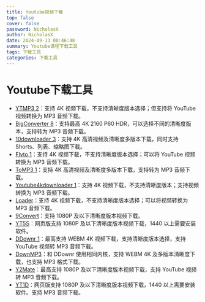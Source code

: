 ```yaml
---
title: Youtube视频下载
top: false
cover: false
password: NicholasX
author: NicholasX
date: 2024-09-13 00:46:48
summary: Youtube课程下载工具
tags: 下载工具
categories: 下载工具
---
```


# Youtube下载工具

- [YTMP3 2](https://ytmp3.nu/)：支持 4K 视频下载，不支持清晰度版本选择；但支持将 YouTube 视频转换为 MP3 音频下载。
- [BigConverter 8](https://en.bigconverter.com/youtube-to-mp4-182/)：支持最高 4K 2160 P60 HDR，可以选择不同的清晰度版本，支持转为 MP3 音频下载。
- [10downloader 3](https://10downloader.com/)：支持 4K 高清视频及清晰度多版本下载，同时支持 Shorts、列表、缩略图下载。
- [Flvto 1](https://flvto.pro/)：支持 4K 视频下载，不支持清晰度版本选择；可以将 YouTube 视频转换为 MP3 音频下载。
- [ToMP3 1](https://tomp3.cc/)：支持 4K 高清视频及清晰度多版本下载，支持转为 MP3 音频下载。
- [Youtube4kdownloader 1](https://youtube4kdownloader.com/)：支持 4K 视频下载，不支持清晰度版本；支持视频转换为 MP3 音频下载。
- [Loader](https://zh.loader.to/1/1080p-video-downloader.html)：支持 4K 视频下载，不支持清晰度版本选择；可以将视频转换为 MP3 音频下载。
- [9Convert](https://9convert.com/zh-cn421)：支持 1080P 及以下清晰度版本视频下载。
- [YT5S](https://yt5s.biz/zh-cn)：网页版支持 1080P 及以下清晰度版本视频下载，1440 以上需要安装软件。
- [DDownr 1](https://ddownr.com/zh/youtube-video-downloader)：最高支持 WEBM 4K 视频下载，支持清晰度版本选择，支持 YouTube 视频转 MP3 音频下载。
- [DownMP3](https://downmp3.yt/zhq9/youtube-video-downloader)：和 DDownr 使用相同内核，支持 WEBM 4K 及多版本清晰度下载，也支持 MP3 格式下载。
- [Y2Mate](https://www.y2mate.com/en948)：最高支持 1080P 及以下清晰度版本视频下载，支持 YouTube 视频转 MP3 音频下载。
- [YT1D](https://yt1d.com/zh-tw/)：网页版支持 1080P 及以下清晰度版本视频下载，1440 以上需要安装软件。支持 MP3 音频下载。
